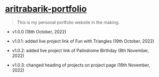 # [aritrabarik-portfolio](https://aritrabarik-portfolio.netlify.app/)

> This is my personal portfolio website in the making.

- v1.0.0 (18th October, 2022)

- v1.0.1: added live project link of Fun with Triangles (19th October, 2022)

- v1.0.2: added live project link of Palindrome Birthday (8th November, 2022)

- v1.0.3: changed heading of projects on project page (16th November, 2022)
